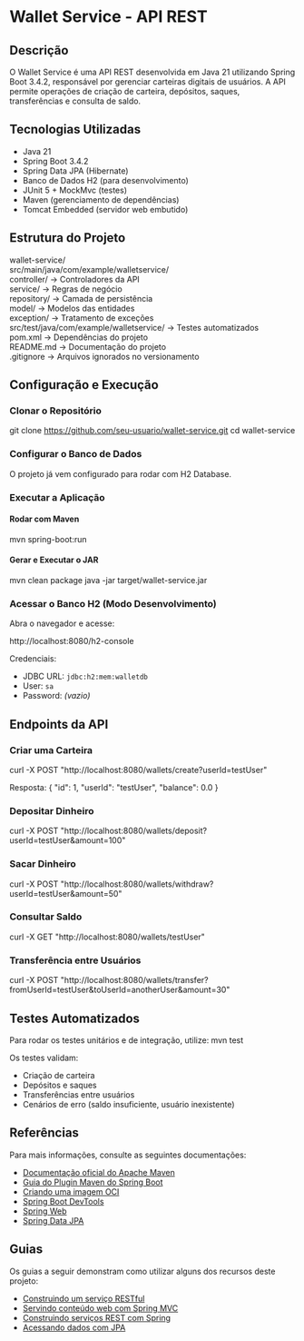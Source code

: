 # Wallet Service - API REST

## Descrição
O Wallet Service é uma API REST desenvolvida em Java 21 utilizando Spring Boot 3.4.2, responsável por gerenciar carteiras digitais de usuários. A API permite operações de criação de carteira, depósitos, saques, transferências e consulta de saldo.

## Tecnologias Utilizadas
- Java 21
- Spring Boot 3.4.2
- Spring Data JPA (Hibernate)
- Banco de Dados H2 (para desenvolvimento)
- JUnit 5 + MockMvc (testes)
- Maven (gerenciamento de dependências)
- Tomcat Embedded (servidor web embutido)

## Estrutura do Projeto
wallet-service/  
    src/main/java/com/example/walletservice/  
        controller/ → Controladores da API  
        service/ → Regras de negócio  
        repository/ → Camada de persistência  
        model/ → Modelos das entidades  
        exception/ → Tratamento de exceções  
    src/test/java/com/example/walletservice/ → Testes automatizados  
    pom.xml → Dependências do projeto  
    README.md → Documentação do projeto  
    .gitignore → Arquivos ignorados no versionamento  

## Configuração e Execução

### Clonar o Repositório
git clone https://github.com/seu-usuario/wallet-service.git
cd wallet-service

### Configurar o Banco de Dados
O projeto já vem configurado para rodar com H2 Database. 

### Executar a Aplicação
#### Rodar com Maven
mvn spring-boot:run

#### Gerar e Executar o JAR
mvn clean package
java -jar target/wallet-service.jar


### Acessar o Banco H2 (Modo Desenvolvimento)
Abra o navegador e acesse:

http://localhost:8080/h2-console

Credenciais:
- JDBC URL: `jdbc:h2:mem:walletdb`
- User: `sa`
- Password: *(vazio)*

## Endpoints da API
### Criar uma Carteira
curl -X POST "http://localhost:8080/wallets/create?userId=testUser"

Resposta:
{
  "id": 1,
  "userId": "testUser",
  "balance": 0.0
}


### Depositar Dinheiro
curl -X POST "http://localhost:8080/wallets/deposit?userId=testUser&amount=100"

### Sacar Dinheiro
curl -X POST "http://localhost:8080/wallets/withdraw?userId=testUser&amount=50"

### Consultar Saldo
curl -X GET "http://localhost:8080/wallets/testUser"

### Transferência entre Usuários
curl -X POST "http://localhost:8080/wallets/transfer?fromUserId=testUser&toUserId=anotherUser&amount=30"

## Testes Automatizados
Para rodar os testes unitários e de integração, utilize:  mvn test

Os testes validam:
- Criação de carteira
- Depósitos e saques
- Transferências entre usuários
- Cenários de erro (saldo insuficiente, usuário inexistente)

## Referências
Para mais informações, consulte as seguintes documentações:

- [Documentação oficial do Apache Maven](https://maven.apache.org/guides/index.html)
- [Guia do Plugin Maven do Spring Boot](https://docs.spring.io/spring-boot/3.4.2/maven-plugin)
- [Criando uma imagem OCI](https://docs.spring.io/spring-boot/3.4.2/maven-plugin/build-image.html)
- [Spring Boot DevTools](https://docs.spring.io/spring-boot/3.4.2/reference/using/devtools.html)
- [Spring Web](https://docs.spring.io/spring-boot/3.4.2/reference/web/servlet.html)
- [Spring Data JPA](https://docs.spring.io/spring-boot/3.4.2/reference/data/sql.html#data.sql.jpa-and-spring-data)

## Guias
Os guias a seguir demonstram como utilizar alguns dos recursos deste projeto:

- [Construindo um serviço RESTful](https://spring.io/guides/gs/rest-service/)
- [Servindo conteúdo web com Spring MVC](https://spring.io/guides/gs/serving-web-content/)
- [Construindo serviços REST com Spring](https://spring.io/guides/tutorials/rest/)
- [Acessando dados com JPA](https://spring.io/guides/gs/accessing-data-jpa/)

